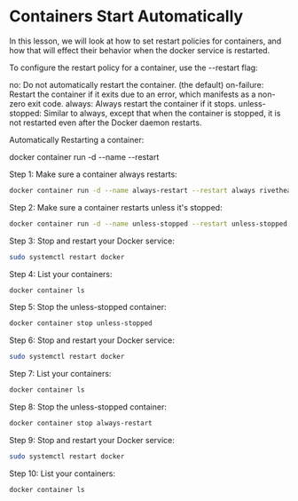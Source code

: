 # Containers Start Automatically

In this lesson, we will look at how to set restart policies for containers, and how that will effect their behavior when the docker service is restarted.

To configure the restart policy for a container, use the --restart flag:

no: Do not automatically restart the container. (the default) on-failure: Restart the container if it exits due to an error, which manifests as a non-zero exit code. always: Always restart the container if it stops. unless-stopped: Similar to always, except that when the container is stopped, it is not restarted even after the Docker daemon restarts.

Automatically Restarting a container:

docker container run -d --name --restart&#x20;

Step 1: Make sure a container always restarts:

```bash
docker container run -d --name always-restart --restart always rivethead42/weather-app:latest
```

Step 2: Make sure a container restarts unless it's stopped:

```bash
docker container run -d --name unless-stopped --restart unless-stopped rivethead42/weather-app:latest
```

Step 3: Stop and restart your Docker service:

```bash
sudo systemctl restart docker
```

Step 4: List your containers:

```bash
docker container ls
```

Step 5: Stop the unless-stopped container:

```bash
docker container stop unless-stopped
```

Step 6: Stop and restart your Docker service:

```bash
sudo systemctl restart docker
```

Step 7: List your containers:

```bash
docker container ls
```

Step 8: Stop the unless-stopped container:

```bash
docker container stop always-restart
```

Step 9: Stop and restart your Docker service:

```bash
sudo systemctl restart docker
```

Step 10: List your containers:

```bash
docker container ls
```
